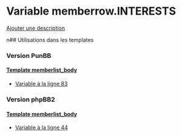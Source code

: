 # Variable memberrow.INTERESTS
[Ajouter une description](https://fa-tvars.appspot.com/memberrow.INTERESTS)

n## Utilisations dans les templates

### Version PunBB

#### [Template memberlist_body](punbb/memberlist_body.md)
* [Variable à la ligne 83](../punbb/memberlist_body.tpl#L83)

### Version phpBB2

#### [Template memberlist_body](subsilver/memberlist_body.md)
* [Variable à la ligne 44](../subsilver/memberlist_body.tpl#L44)